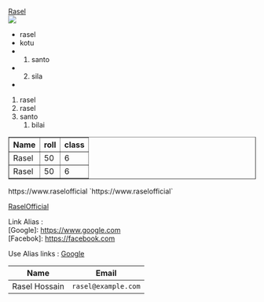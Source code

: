 <u>Rasel</u>  
<img src="https://cdn.pixabay.com/photo/2015/04/23/22/00/tree-736885__480.jpg"/>
 - rasel
 - kotu
 - 1. santo
 - 2. sila
 - 


1. rasel
2. rasel
3. santo
   1. bilai


<table border="1">
<tr>
    <th>Name</th>
    <th>roll</th>
    <th>class</th>
</tr>
<tr>
    <td>Rasel</td>
    <td>50</td>
    <td>6</td>
</tr>
<tr>
    <td>Rasel</td>
    <td>50</td>
    <td>6</td>
</tr>
</table>
<!-- Automatic link -->
https://www.raselofficial   
<!-- Disable link -->
`https://www.raselofficial`

<!-- Markdown link -->
[RaselOfficial](http://www.raselofficial.com)


Link Alias :   
[Google]: https://www.google.com  
[Facebok]: https://facebook.com


Use Alias links : 
[Google](Google)


| Name | Email |
| ----- | ----- |
| Rasel Hossain | `rasel@example.com`
